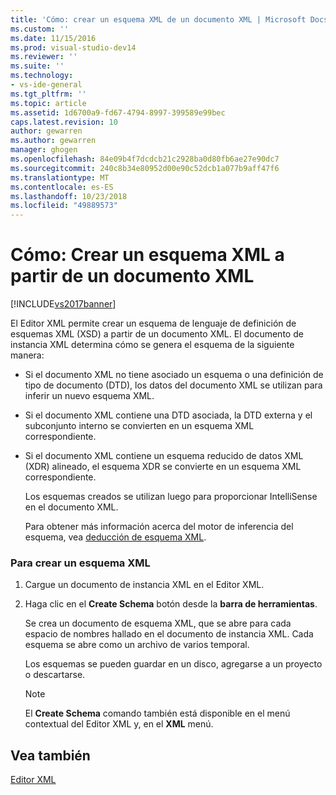 ```yaml
---
title: 'Cómo: crear un esquema XML de un documento XML | Microsoft Docs'
ms.custom: ''
ms.date: 11/15/2016
ms.prod: visual-studio-dev14
ms.reviewer: ''
ms.suite: ''
ms.technology:
- vs-ide-general
ms.tgt_pltfrm: ''
ms.topic: article
ms.assetid: 1d6700a9-fd67-4794-8997-399589e99bec
caps.latest.revision: 10
author: gewarren
ms.author: gewarren
manager: ghogen
ms.openlocfilehash: 84e09b4f7dcdcb21c2928ba0d80fb6ae27e90dc7
ms.sourcegitcommit: 240c8b34e80952d00e90c52dcb1a077b9aff47f6
ms.translationtype: MT
ms.contentlocale: es-ES
ms.lasthandoff: 10/23/2018
ms.locfileid: "49889573"
---
```

# <a name="how-to-create-an-xml-schema-from-an-xml-document"></a>Cómo: Crear un esquema XML a partir de un documento XML
[!INCLUDE[vs2017banner](../includes/vs2017banner.md)]

  
El Editor XML permite crear un esquema de lenguaje de definición de esquemas XML (XSD) a partir de un documento XML. El documento de instancia XML determina cómo se genera el esquema de la siguiente manera:  
  
- Si el documento XML no tiene asociado un esquema o una definición de tipo de documento (DTD), los datos del documento XML se utilizan para inferir un nuevo esquema XML.  
  
- Si el documento XML contiene una DTD asociada, la DTD externa y el subconjunto interno se convierten en un esquema XML correspondiente.  
  
- Si el documento XML contiene un esquema reducido de datos XML (XDR) alineado, el esquema XDR se convierte en un esquema XML correspondiente.  
  
  Los esquemas creados se utilizan luego para proporcionar IntelliSense en el documento XML.  
  
  Para obtener más información acerca del motor de inferencia del esquema, vea [deducción de esquema XML](http://msdn.microsoft.com/library/b18e7ffd-3c04-482d-9934-ba2f6a59b2c9).  
  
### <a name="to-create-an-xml-schema"></a>Para crear un esquema XML  
  
1.  Cargue un documento de instancia XML en el Editor XML.  
  
2.  Haga clic en el **Create Schema** botón desde la **barra de herramientas**.  
  
     Se crea un documento de esquema XML, que se abre para cada espacio de nombres hallado en el documento de instancia XML. Cada esquema se abre como un archivo de varios temporal.  
  
     Los esquemas se pueden guardar en un disco, agregarse a un proyecto o descartarse.  
  
    > [!NOTE]
    >  El **Create Schema** comando también está disponible en el menú contextual del Editor XML y, en el **XML** menú.  
  
## <a name="see-also"></a>Vea también  
 [Editor XML](../xml-tools/xml-editor.md)




